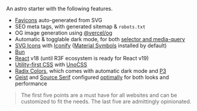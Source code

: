 An astro starter with the following features.

- [Favicons](https://developer.mozilla.org/en-US/docs/Glossary/Favicon) auto-generated from SVG
- SEO meta tags, with generated sitemap & `robots.txt`
- OG image generation using [@vercel/og](https://vercel.com/docs/functions/og-image-generation)
- Automatic & togglable dark mode, for both [selector and media-query](https://tailwindcss.com/docs/dark-mode)
- [SVG Icons](https://github.com/natemoo-re/astro-icon) with [Iconify](https://iconify.design) ([Material Symbols](https://github.com/google/material-design-icons) installed by default)
- [Bun](https://bun.sh)
- [React](https://react.dev) v18 (until R3F ecosystem is ready for React v19)
- [Utility-first CSS](https://tailwindcss.com/docs/utility-first) with [UnoCSS](https://unocss.dev)
- [Radix Colors](https://www.radix-ui.com/colors), which comes with automatic dark mode and [P3](https://developer.mozilla.org/en-US/docs/Glossary/Color_space)
- [Geist](https://vercel.com/geist) and [Source Serif](https://github.com/adobe-fonts/source-serif) configured [optimally](https://web.dev/articles/optimize-webfont-loading) for both looks and performance

> The first five points are a must have for all websites and can be customized to fit the needs. The last five are admittingly opinionated.
